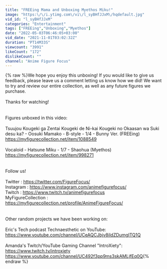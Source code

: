 ```yaml
---
title: "FREEing Mama and Unboxing Myethos Miku!"
image: "https:\/\/i.ytimg.com\/vi\/l_syBHfJJxM\/hqdefault.jpg"
vid_id: "l_syBHfJJxM"
categories: "Entertainment"
tags: ["FREEing","Unboxing","Myethos"]
date: "2022-05-03T06:46:05+03:00"
vid_date: "2021-11-01T03:02:32Z"
duration: "PT14M33S"
viewcount: "3991"
likeCount: "172"
dislikeCount: ""
channel: "Anime Figure Focus"
---
```

{% raw %}We hope you enjoy this unboxing! If you would like to give us feedback, please leave us a comment letting us know how we did! We want to try and review our entire collection, as well as any future figures we purchase.<br /><br />Thanks for watching!<br /><br /><br />Figures unboxed in this video:<br /><br />Tsuujou Kougeki ga Zentai Kougeki de Ni-kai Kougeki no Okaasan wa Suki desu ka? - Oosuki Mamako - B-style - 1/4 - Bunny Ver. (FREEing)<br /><a rel="nofollow" target="blank" href="https://myfigurecollection.net/item/1088549">https://myfigurecollection.net/item/1088549</a><br /><br />Vocaloid - Hatsune Miku - 1/7 - Shaohua (Myethos)<br /><a rel="nofollow" target="blank" href="https://myfigurecollection.net/item/998271">https://myfigurecollection.net/item/998271</a><br /><br /><br />Follow us!<br /><br />Twitter : <a rel="nofollow" target="blank" href="https://twitter.com/FigureFocus/">https://twitter.com/FigureFocus/</a><br />Instagram : <a rel="nofollow" target="blank" href="https://www.instagram.com/animefigurefocus/">https://www.instagram.com/animefigurefocus/</a><br />Twitch : <a rel="nofollow" target="blank" href="https://www.twitch.tv/animefigurefocus">https://www.twitch.tv/animefigurefocus</a><br />MyFigureCollection : <a rel="nofollow" target="blank" href="https://myfigurecollection.net/profile/AnimeFigureFocus/">https://myfigurecollection.net/profile/AnimeFigureFocus/</a><br /><br /><br />Other random projects we have been working on:<br /><br />Eric's Tech podcast Technaesthetic on YouTube:<br /><a rel="nofollow" target="blank" href="https://www.youtube.com/channel/UCeAQCJbjv8iIdZDumgITQ1Q">https://www.youtube.com/channel/UCeAQCJbjv8iIdZDumgITQ1Q</a><br /><br />Amanda's Twitch/YouTube Gaming Channel &quot;IntroXiety&quot;:<br /><a rel="nofollow" target="blank" href="https://www.twitch.tv/introxiety">https://www.twitch.tv/introxiety</a><br /><a rel="nofollow" target="blank" href="https://www.youtube.com/channel/UC492f3pp9ms3skAMLjfEq0Q">https://www.youtube.com/channel/UC492f3pp9ms3skAMLjfEq0Q</a>{% endraw %}
